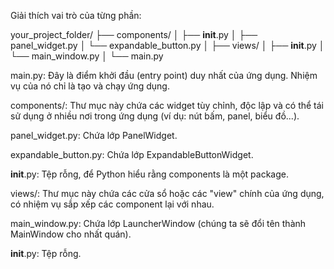 Giải thích vai trò của từng phần:

your_project_folder/
├── components/
│   ├── __init__.py
│   ├── panel_widget.py
│   └── expandable_button.py
│
├── views/
│   ├── __init__.py
│   └── main_window.py
│
└── main.py

main.py: Đây là điểm khởi đầu (entry point) duy nhất của ứng dụng. Nhiệm vụ của nó chỉ là tạo và chạy ứng dụng.

components/: Thư mục này chứa các widget tùy chỉnh, độc lập và có thể tái sử dụng ở nhiều nơi trong ứng dụng (ví dụ: nút bấm, panel, biểu đồ...).

panel_widget.py: Chứa lớp PanelWidget.

expandable_button.py: Chứa lớp ExpandableButtonWidget.

__init__.py: Tệp rỗng, để Python hiểu rằng components là một package.

views/: Thư mục này chứa các cửa sổ hoặc các "view" chính của ứng dụng, có nhiệm vụ sắp xếp các component lại với nhau.

main_window.py: Chứa lớp LauncherWindow (chúng ta sẽ đổi tên thành MainWindow cho nhất quán).

__init__.py: Tệp rỗng.